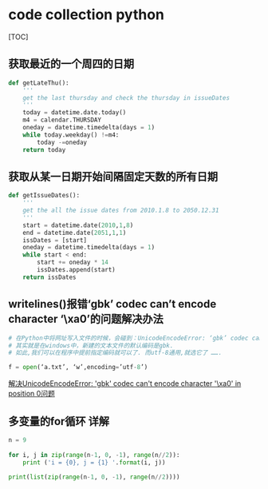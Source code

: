 # code collection python

[TOC]

## 获取最近的一个周四的日期

```python
def getLateThu():
    '''
    get the last thursday and check the thursday in issueDates
    '''
    today = datetime.date.today()
    m4 = calendar.THURSDAY
    oneday = datetime.timedelta(days = 1)
    while today.weekday() !=m4:
        today -=oneday
    return today
```

## 获取从某一日期开始间隔固定天数的所有日期

```python
def getIssueDates():
    '''
    get the all the issue dates from 2010.1.8 to 2050.12.31
    '''
    start = datetime.date(2010,1,8)
    end = datetime.date(2051,1,1)
    issDates = [start]
    oneday = datetime.timedelta(days = 1)
    while start < end:
        start += oneday * 14
        issDates.append(start)
    return issDates
```

## writelines()报错‘gbk’ codec can’t encode character ‘\xa0’的问题解决办法

```python
# 在Python中将网址写入文件的时候，会碰到：UnicodeEncodeError: ‘gbk’ codec can’t encode character ‘\xa0’ in position 0这个问题。
# 其实就是在windows中，新建的文本文件的默认编码是gbk.
# 如此,我们可以在程序中提前指定编码就可以了. 而utf-8通用,就选它了 …….

f = open(‘a.txt’, ‘w’,encoding=’utf-8’)
```

[解决UnicodeEncodeError: 'gbk' codec can't encode character '\xa0' in position 0问题](https://www.e-learn.cn/content/qita/1105857)

## 多变量的for循环 详解

```python
n = 9
      
for i, j in zip(range(n-1, 0, -1), range(n//2)):
    print ('i = {0}, j = {1} '.format(i, j))
    
print(list(zip(range(n-1, 0, -1), range(n//2))))
```

